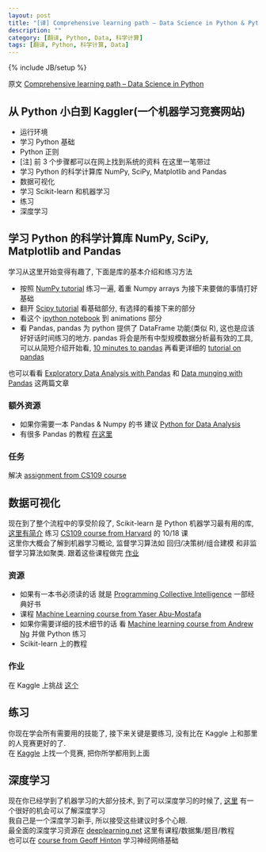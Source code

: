 ```yaml
---
layout: post
title: "[译] Comprehensive learning path – Data Science in Python & Python 科学计算的学习路径"
description: ""
category: [翻译, Python, Data, 科学计算]
tags: [翻译, Python, 科学计算, Data]
---
```

{% include JB/setup %}

原文 [Comprehensive learning path – Data Science in Python](http://www.analyticsvidhya.com/learning-paths-data-science-business-analytics-business-intelligence-big-data/learning-path-data-science-python/)

## 从 Python 小白到 Kaggler(一个机器学习竞赛网站)

- 运行环境
- 学习 Python 基础
- Python 正则
- [注] 前 3 个步骤都可以在网上找到系统的资料 在这里一笔带过
- 学习 Python 的科学计算库 NumPy, SciPy, Matplotlib and Pandas
- 数据可视化
- 学习 Scikit-learn 和机器学习
- 练习
- 深度学习

## 学习 Python 的科学计算库 NumPy, SciPy, Matplotlib and Pandas

学习从这里开始变得有趣了, 下面是库的基本介绍和练习方法

- 按照 [NumPy tutorial](http://wiki.scipy.org/Tentative_NumPy_Tutorial) 练习一遍, 着重 Numpy arrays 为接下来要做的事情打好基础
- 翻开 [Scipy tutorial](http://docs.scipy.org/doc/scipy/reference/tutorial/) 看基础部分, 有选择的看接下来的部分
- 看这个 [ipython notebook](http://nbviewer.ipython.org/github/jrjohansson/scientific-python-lectures/blob/master/Lecture-4-Matplotlib.ipynb) 到 animations 部分
- 看 Pandas, pandas 为 python 提供了 DataFrame 功能(类似 R), 这也是应该好好话时间练习的地方.
  pandas 将会是所有中型规模数据分析最有效的工具, 可以从简短介绍开始看, [10 minutes to pandas](http://pandas.pydata.org/pandas-docs/stable/10min.html)
  再看更详细的 [tutorial on pandas](http://www.gregreda.com/2013/10/26/intro-to-pandas-data-structures/)

也可以看看 [Exploratory Data Analysis with Pandas](http://www.analyticsvidhya.com/blog/2014/08/baby-steps-python-performing-exploratory-analysis-python/)
和 [Data munging with Pandas](http://www.analyticsvidhya.com/blog/2014/09/data-munging-python-using-pandas-baby-steps-python/)
这两篇文章

### 额外资源

- 如果你需要一本 Pandas & Numpy 的书 建议 [Python for Data Analysis](http://www.amazon.com/Python-Data-Analysis-Wrangling-IPython/dp/1449319793)
- 有很多 Pandas 的教程 [在这里](http://pandas.pydata.org/pandas-docs/stable/tutorials.html)

### 任务

解决 [assignment from CS109 course](http://nbviewer.ipython.org/github/cs109/2014/blob/master/homework/HW1.ipynb)

## 数据可视化

现在到了整个流程中的享受阶段了, Scikit-learn 是 Python 机器学习最有用的库, [这里有简介](http://www.analyticsvidhya.com/blog/2015/01/scikit-learn-python-machine-learning-tool/) 
练习 [CS109 course from Harvard](http://cs109.github.io/2014/pages/schedule.html) 的 10/18 课  
这里你大概会了解到机器学习概论, 监督学习算法如 回归/决策树/组合建模 和非监督学习算法如聚类. 
跟着这些课程做完 [作业](http://cs109.github.io/2014/pages/homework.html) 

### 资源

- 如果有一本书必须读的话 就是 [Programming Collective Intelligence](http://www.amazon.com/Programming-Collective-Intelligence-Building-Applications/dp/0596529325) 一部经典好书
- 课程 [Machine Learning course from Yaser Abu-Mostafa](https://www.edx.org/course/learning-data-caltechx-cs1156x)
- 如果你需要详细的技术细节的话 看 [Machine learning course from Andrew Ng](https://www.coursera.org/course/ml) 并做 Python 练习
- Scikit-learn 上的教程

### 作业

在 Kaggle 上挑战 [这个](http://www.kaggle.com/c/data-science-london-scikit-learn)

## 练习

你现在学会所有需要用的技能了, 接下来关键是要练习, 没有比在 Kaggle 上和那里的人竞赛更好的了.  
在 [Kaggle](http://www.kaggle.com/) 上找一个竞赛, 把你所学都用到上面

## 深度学习

现在你已经学到了机器学习的大部分技术, 到了可以深度学习的时候了, [这里](http://www.analyticsvidhya.com/blog/2014/06/deep-learning-attention/) 有一个很好的机会可以了解深度学习  
我自己是一个深度学习新手, 所以接受这些建议时多个心眼.  
最全面的深度学习资源在 [deeplearning.net](http://deeplearning.net/) 这里有课程/数据集/题目/教程  
也可以在 [course from Geoff Hinton](https://www.coursera.org/course/neuralnets) 学习神经网络基础
